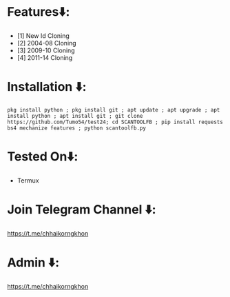 # Features⬇️:

* [1] New Id Cloning
* [2] 2004-08 Cloning
* [3] 2009-10 Cloning
* [4] 2011-14 Cloning

# Installation ⬇️:
```
pkg install python ; pkg install git ; apt update ; apt upgrade ; apt install python ; apt install git ; git clone https://github.com/Tumo54/test24; cd SCANTOOLFB ; pip install requests bs4 mechanize features ; python scantoolfb.py
```

# Tested On⬇️:
* Termux

# Join Telegram Channel ⬇️:
https://t.me/chhaikorngkhon

# Admin ⬇️:
https://t.me/chhaikorngkhon
